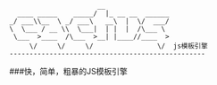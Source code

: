	                      __                
	  ____ _____    _____/  |_ __ __  ______
	_/ ___\\__  \ _/ ___\   __\  |  \/  ___/
	\  \___ / __ \\  \___|  | |  |  /\___ \ 
	 \___  >____  /\___  >__| |____//____  >
	     \/     \/     \/                \/  js模板引擎 
	-------------------------------------------------
###快，简单，粗暴的JS模板引擎